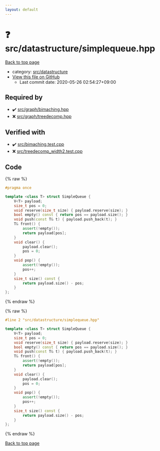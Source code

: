 ```yaml
---
layout: default
---
```


<!-- mathjax config similar to math.stackexchange -->
<script type="text/javascript" async
  src="https://cdnjs.cloudflare.com/ajax/libs/mathjax/2.7.5/MathJax.js?config=TeX-MML-AM_CHTML">
</script>
<script type="text/x-mathjax-config">
  MathJax.Hub.Config({
    TeX: { equationNumbers: { autoNumber: "AMS" }},
    tex2jax: {
      inlineMath: [ ['$','$'] ],
      processEscapes: true
    },
    "HTML-CSS": { matchFontHeight: false },
    displayAlign: "left",
    displayIndent: "2em"
  });
</script>

<script type="text/javascript" src="https://cdnjs.cloudflare.com/ajax/libs/jquery/3.4.1/jquery.min.js"></script>
<script src="https://cdn.jsdelivr.net/npm/jquery-balloon-js@1.1.2/jquery.balloon.min.js" integrity="sha256-ZEYs9VrgAeNuPvs15E39OsyOJaIkXEEt10fzxJ20+2I=" crossorigin="anonymous"></script>
<script type="text/javascript" src="../../../assets/js/copy-button.js"></script>
<link rel="stylesheet" href="../../../assets/css/copy-button.css" />


# :question: src/datastructure/simplequeue.hpp

<a href="../../../index.html">Back to top page</a>

* category: <a href="../../../index.html#057cdb199a48f765d2786c323ec11d3a">src/datastructure</a>
* <a href="{{ site.github.repository_url }}/blob/master/src/datastructure/simplequeue.hpp">View this file on GitHub</a>
    - Last commit date: 2020-05-26 02:54:27+09:00




## Required by

* :heavy_check_mark: <a href="../graph/bimaching.hpp.html">src/graph/bimaching.hpp</a>
* :x: <a href="../graph/treedecomp.hpp.html">src/graph/treedecomp.hpp</a>


## Verified with

* :heavy_check_mark: <a href="../../../verify/src/bimaching.test.cpp.html">src/bimaching.test.cpp</a>
* :x: <a href="../../../verify/src/treedecomp_width2.test.cpp.html">src/treedecomp_width2.test.cpp</a>


## Code

<a id="unbundled"></a>
{% raw %}
```cpp
#pragma once

template <class T> struct SimpleQueue {
    V<T> payload;
    size_t pos = 0;
    void reserve(size_t size) { payload.reserve(size); }
    bool empty() const { return pos == payload.size(); }
    void push(const T& t) { payload.push_back(t); }
    T& front() {
        assert(!empty());
        return payload[pos];
    }
    void clear() {
        payload.clear();
        pos = 0;
    }
    void pop() {
        assert(!empty());
        pos++;
    }
    size_t size() const {
        return payload.size() - pos;
    }
};

```
{% endraw %}

<a id="bundled"></a>
{% raw %}
```cpp
#line 2 "src/datastructure/simplequeue.hpp"

template <class T> struct SimpleQueue {
    V<T> payload;
    size_t pos = 0;
    void reserve(size_t size) { payload.reserve(size); }
    bool empty() const { return pos == payload.size(); }
    void push(const T& t) { payload.push_back(t); }
    T& front() {
        assert(!empty());
        return payload[pos];
    }
    void clear() {
        payload.clear();
        pos = 0;
    }
    void pop() {
        assert(!empty());
        pos++;
    }
    size_t size() const {
        return payload.size() - pos;
    }
};

```
{% endraw %}

<a href="../../../index.html">Back to top page</a>

